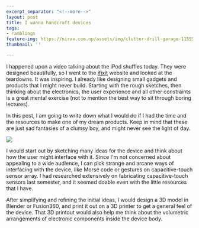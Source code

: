 ```yaml
---
excerpt_separator: "<!--more-->"
layout: post
title: I wanna handcraft devices
tags:
- ramblings
feature-img: https://nirav.com.np/assets/img/clutter-drill-garage-115558.jpg
thumbnail: ''

---
```

I happened upon a video talking about the iPod shuffles today. They were designed beautifully, so I went to the [ifixit](https://www.ifixit.com/Teardown/iPod+shuffle+3rd+Generation+Teardown/673) website and looked at the teardowns. It was inspiring. I already like designing small gadgets and products that I might never build. Starting with the rough sketches, then thinking about the electronics, the user experience and all other constraints is a great mental exercise (not to mention the best way to sit through boring lectures).

In this post, I am going to write down what I would do if I had the time and the resources to make one of my dream products. Keep in mind that these are just sad fantasies of a clumsy boy, and might never see the light of day.

![](https://nirav.com.np/assets/img/EamggrwEhwoBS16W.full.jpg)

I would start out by sketching many ideas for the device and think about how the user might interface with it. Since I'm not concerned about appealing to a wide audience, I can pick strange and arcane ways of interfacing with the device, like Morse code or gestures on capacitive-touch sensor array. I had researched extensively on fabricating capacitive-touch sensors last semester, and it seemed doable even with the little resources that I have.

After simplifying and refining the initial ideas, I would design a 3D model in Blender or Fusion360, and print it out on a 3D printer to get a general feel of the device. That 3D printout would also help me think about the volumetric arrangements of electronic components inside the device body. 